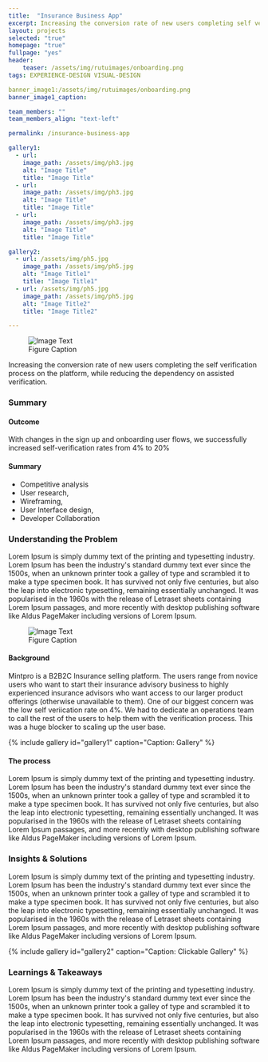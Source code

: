 ```yaml
---
title:  "Insurance Business App"
excerpt: Increasing the conversion rate of new users completing self verification.
layout: projects
selected: "true"
homepage: "true"
fullpage: "yes"
header:
    teaser: /assets/img/rutuimages/onboarding.png
tags: EXPERIENCE-DESIGN VISUAL-DESIGN

banner_image1:/assets/img/rutuimages/onboarding.png
banner_image1_caption:

team_members: ""
team_members_align: "text-left"

permalink: /insurance-business-app

gallery1:
  - url: 
    image_path: /assets/img/ph3.jpg
    alt: "Image Title"
    title: "Image Title"
  - url: 
    image_path: /assets/img/ph3.jpg
    alt: "Image Title"
    title: "Image Title"
  - url: 
    image_path: /assets/img/ph3.jpg
    alt: "Image Title"
    title: "Image Title"

gallery2:
  - url: /assets/img/ph5.jpg
    image_path: /assets/img/ph5.jpg
    alt: "Image Title1"
    title: "Image Title1"
  - url: /assets/img/ph5.jpg
    image_path: /assets/img/ph5.jpg
    alt: "Image Title2"
    title: "Image Title2"

---
```


<figure class="align-center" style="width:100%;">
  <img src="{{ site.url }}{{ site.baseurl }}/assets/img/ph5.jpg" alt="Image Text">
  <figcaption>Figure Caption</figcaption>
</figure> 

Increasing the conversion rate of new users completing the self verification process on the platform, while reducing the dependency on assisted verification.

### Summary

#### Outcome
With changes in the sign up and onboarding user flows, we successfully increased self-verification rates from 4% to 20% 

#### Summary
- Competitive analysis
- User research, 
- Wireframing, 
- User Interface design, 
- Developer Collaboration


### Understanding the Problem

Lorem Ipsum is simply dummy text of the printing and typesetting industry. Lorem Ipsum has been the industry's standard dummy text ever since the 1500s, when an unknown printer took a galley of type and scrambled it to make a type specimen book. It has survived not only five centuries, but also the leap into electronic typesetting, remaining essentially unchanged. It was popularised in the 1960s with the release of Letraset sheets containing Lorem Ipsum passages, and more recently with desktop publishing software like Aldus PageMaker including versions of Lorem Ipsum.

<figure class="align-center" style="width:100%;">
  <img src="{{ site.url }}{{ site.baseurl }}/assets/img/ph5.jpg" alt="Image Text">
  <figcaption>Figure Caption</figcaption>
</figure> 

#### Background

Mintpro is a B2B2C Insurance selling platform. The users range from novice users who want to start their insurance advisory business to highly experienced insurance advisors who want access to our larger product offerings (otherwise unavailable to them).
One of our biggest concern was the low self veriication rate on 4%. We had to dedicate an operations team to call the rest of the users to help them with the verification process. This was a huge blocker to scaling up the user base.

{% include gallery id="gallery1" caption="Caption: Gallery" %}

#### The process

Lorem Ipsum is simply dummy text of the printing and typesetting industry. Lorem Ipsum has been the industry's standard dummy text ever since the 1500s, when an unknown printer took a galley of type and scrambled it to make a type specimen book. It has survived not only five centuries, but also the leap into electronic typesetting, remaining essentially unchanged. It was popularised in the 1960s with the release of Letraset sheets containing Lorem Ipsum passages, and more recently with desktop publishing software like Aldus PageMaker including versions of Lorem Ipsum.

### Insights & Solutions

Lorem Ipsum is simply dummy text of the printing and typesetting industry. Lorem Ipsum has been the industry's standard dummy text ever since the 1500s, when an unknown printer took a galley of type and scrambled it to make a type specimen book. It has survived not only five centuries, but also the leap into electronic typesetting, remaining essentially unchanged. It was popularised in the 1960s with the release of Letraset sheets containing Lorem Ipsum passages, and more recently with desktop publishing software like Aldus PageMaker including versions of Lorem Ipsum.

{% include gallery id="gallery2" caption="Caption: Clickable Gallery" %}


### Learnings & Takeaways

Lorem Ipsum is simply dummy text of the printing and typesetting industry. Lorem Ipsum has been the industry's standard dummy text ever since the 1500s, when an unknown printer took a galley of type and scrambled it to make a type specimen book. It has survived not only five centuries, but also the leap into electronic typesetting, remaining essentially unchanged. It was popularised in the 1960s with the release of Letraset sheets containing Lorem Ipsum passages, and more recently with desktop publishing software like Aldus PageMaker including versions of Lorem Ipsum.
